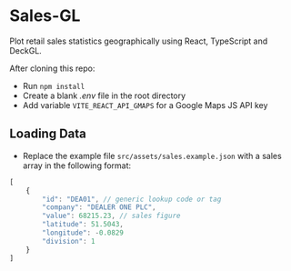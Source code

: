# Sales-GL

Plot retail sales statistics geographically using React, TypeScript and DeckGL.

After cloning this repo:

- Run `npm install`
- Create a blank *.env* file in the root directory
- Add variable `VITE_REACT_API_GMAPS` for a Google Maps JS API key

## Loading Data

- Replace the example file `src/assets/sales.example.json` with a sales array in the following format:

```js
[
    {
        "id": "DEA01", // generic lookup code or tag
        "company": "DEALER ONE PLC",
        "value": 68215.23, // sales figure
        "latitude": 51.5043,
        "longitude": -0.0829
        "division": 1
    }
]
```

